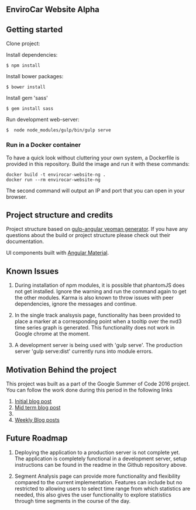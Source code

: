 ## EnviroCar Website Alpha

## Getting started

Clone project:

Install dependencies:

    $ npm install

Install bower packages:

    $ bower install

Install gem 'sass'

    $ gem install sass

Run development web-server:

    $  node node_modules/gulp/bin/gulp serve

### Run in a Docker container

To have a quick look without cluttering your own system, a Dockerfile is provided in this repository. Build the image and run it with these commands:

```
docker build -t envirocar-website-ng .
docker run --rm envirocar-website-ng
```

The second command will output an IP and port that you can open in your browser.

## Project structure and credits

Project structure based on [gulp-angular yeoman generator](https://github.com/Swiip/generator-gulp-angular).
If you have any questions about the build or project structure please check out their documentation.

UI components built with [Angular Material](https://material.angularjs.org/).

## Known Issues

1) During installation of npm modules, it is possible that phantomJS does not get installed. Ignore the warning and run the command again to get the other modules. Karma is also known to throw issues with peer dependencies, ignore the messages and continue.

2) In the single track analsysis page, functionality has been provided to place a marker at a corresponding point when a tooltip over the nvd3 time series graph is generated. This functionality does not work in Google chrome at the moment.

3) A development server is being used with 'gulp serve'. The production server 'gulp serve:dist' currently runs into module errors.

## Motivation Behind the project

This project was built as a part of the Google Summer of Code 2016 project. You can follow the work done during this period in the following links

1) [Initial blog post](http://blog.52north.org/2016/05/23/envirocar-visual-analytics-overview/)
2) [Mid term blog post](http://blog.52north.org/2016/06/27/envirocar-visual-analytics-mid-term-report/)
3) 
4) [Weekly Blog posts](https://wiki.52north.org/Projects/GSoC2016VisualAnalyticsOfEnviroCarTracks)


## Future Roadmap

1) Deploying the application to a production server is not complete yet. The application is completely functional in a development server, setup instructions can be found in the readme in the Github repository above.

2) Segment Analysis page can provide more functionality and flexibility compared to the current implementation. Features can include but no restricted to allowing users to select time range from which statistics are needed, this also gives the user functionality to explore statistics through time segments in the course of the day. 

